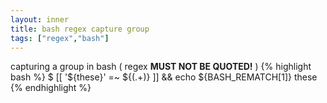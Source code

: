 ```yaml
---
layout: inner
title: bash regex capture group
tags: ["regex","bash"]
---
```

capturing a group in bash ( regex <b>MUST NOT BE QUOTED!</b> )
{% highlight bash %}
$ [[ '${these}' =~ \${(.+)} ]] && echo ${BASH_REMATCH[1]}
these
{% endhighlight %}
